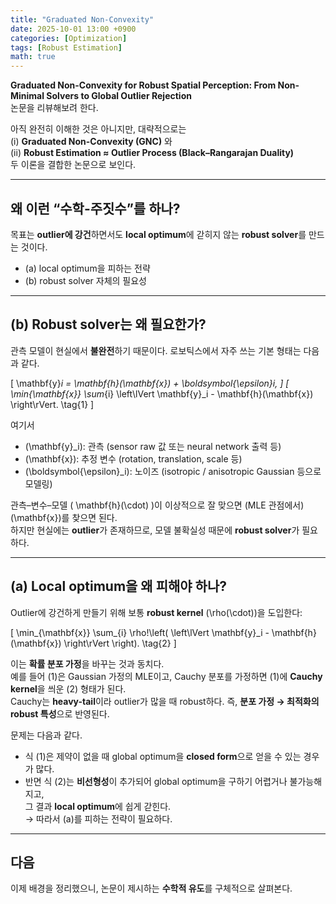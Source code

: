 ```yaml
---
title: "Graduated Non-Convexity"
date: 2025-10-01 13:00 +0900
categories: [Optimization]
tags: [Robust Estimation]
math: true
---
```


**Graduated Non-Convexity for Robust Spatial Perception: From Non-Minimal Solvers to Global Outlier Rejection**  
논문을 리뷰해보려 한다.

아직 완전히 이해한 것은 아니지만, 대략적으로는  
(i) **Graduated Non-Convexity (GNC)** 와  
(ii) **Robust Estimation ≈ Outlier Process (Black–Rangarajan Duality)**  
두 이론을 결합한 논문으로 보인다.

---

## 왜 이런 “수학-주짓수”를 하나?

목표는 **outlier에 강건**하면서도 **local optimum**에 갇히지 않는 **robust solver**를 만드는 것이다.

- (a) local optimum을 피하는 전략  
- (b) robust solver 자체의 필요성

---

## (b) Robust solver는 왜 필요한가?

관측 모델이 현실에서 **불완전**하기 때문이다. 로보틱스에서 자주 쓰는 기본 형태는 다음과 같다.

\[
\mathbf{y}_i = \mathbf{h}(\mathbf{x}) + \boldsymbol{\epsilon}_i,
\]
\[
\min_{\mathbf{x}} \sum_{i} \left\lVert \mathbf{y}_i - \mathbf{h}(\mathbf{x}) \right\rVert. \tag{1}
\]

여기서  
- \(\mathbf{y}_i\): 관측 (sensor raw 값 또는 neural network 출력 등)  
- \(\mathbf{x}\): 추정 변수 (rotation, translation, scale 등)  
- \(\boldsymbol{\epsilon}_i\): 노이즈 (isotropic / anisotropic Gaussian 등으로 모델링)

관측–변수–모델 \( \mathbf{h}(\cdot) \)이 이상적으로 잘 맞으면 (MLE 관점에서) \(\mathbf{x}\)를 찾으면 된다.  
하지만 현실에는 **outlier**가 존재하므로, 모델 불확실성 때문에 **robust solver**가 필요하다.

---

## (a) Local optimum을 왜 피해야 하나?

Outlier에 강건하게 만들기 위해 보통 **robust kernel** \(\rho(\cdot)\)을 도입한다:

\[
\min_{\mathbf{x}} \sum_{i} \rho\!\left( \left\lVert \mathbf{y}_i - \mathbf{h}(\mathbf{x}) \right\rVert \right). \tag{2}
\]

이는 **확률 분포 가정**을 바꾸는 것과 동치다.  
예를 들어 (1)은 Gaussian 가정의 MLE이고, Cauchy 분포를 가정하면 (1)에 **Cauchy kernel**을 씌운 (2) 형태가 된다.  
Cauchy는 **heavy-tail**이라 outlier가 많을 때 robust하다. 즉, **분포 가정 → 최적화의 robust 특성**으로 반영된다.

문제는 다음과 같다.

- 식 (1)은 제약이 없을 때 global optimum을 **closed form**으로 얻을 수 있는 경우가 많다.  
- 반면 식 (2)는 **비선형성**이 추가되어 global optimum을 구하기 어렵거나 불가능해지고,  
  그 결과 **local optimum**에 쉽게 갇힌다.  
→ 따라서 (a)를 피하는 전략이 필요하다.

---

## 다음

이제 배경을 정리했으니, 논문이 제시하는 **수학적 유도**를 구체적으로 살펴본다.
